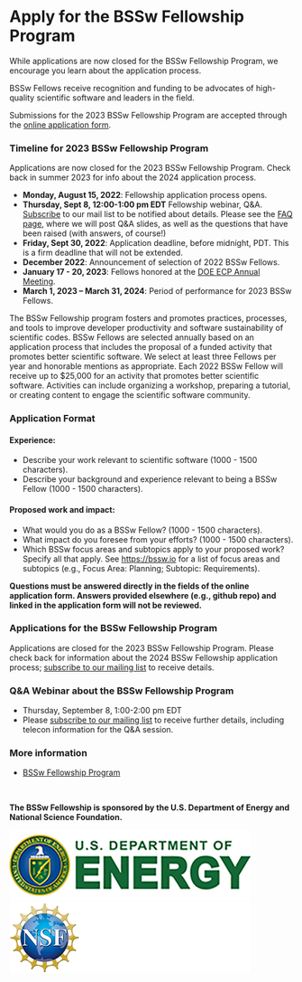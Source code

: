 # Apply for the BSSw Fellowship Program 

<!--BSSw is currently accepting applications for the 2023 BSSw Fellowship Program. -->
While applications are now closed for the BSSw Fellowship Program, we encourage you learn about the application process.  
<!--Applications for the 2023 BSSw Fellowship Program will open August 15, 2022. We encourage you learn about the application process now ... And join the BSSw community by contributing to the BSSw site. -->

BSSw Fellows receive recognition and funding to be advocates of high-quality scientific software and leaders in the field.  

Submissions for the 2023 BSSw Fellowship Program are accepted through the [online application form](https://docs.google.com/forms/d/e/1FAIpQLSevs3TJd5dQZ0AWg0V1GSq4y8VzL-iyTD4E8j9aTt9GLRy_cQ/viewform?usp=sf_link).

### Timeline for 2023 BSSw Fellowship Program

Applications are now closed for the 2023 BSSw Fellowship Program. Check back in summer 2023 for info about the 2024 application process. 

- **Monday, August 15, 2022**: Fellowship application process opens.
- **Thursday, Sept 8, 12:00-1:00 pm EDT** Fellowship webinar, Q&A. [Subscribe](https://bssw.io/pages/receive-our-email-digest) to our mail list to be notified about details. Please see the [FAQ page](https://bssw.io/pages/bssw-fellowship-faq), where we will post Q&A slides, as well as the questions that have been raised (with answers, of course!)
- **Friday, Sept 30, 2022**: Application deadline, before midnight, PDT. This is a firm deadline that will not be extended.
- **December 2022**: Announcement of selection of 2022 BSSw Fellows.
- **January 17 - 20, 2023**: Fellows honored at the [DOE ECP Annual Meeting](https://www.ecpannualmeeting.com/).
- **March 1, 2023 – March 31, 2024**: Period of performance for 2023 BSSw Fellows.


The BSSw Fellowship program fosters and promotes practices, processes, and tools to improve developer productivity and software sustainability of scientific codes. BSSw Fellows are selected annually based on an application process that includes the proposal of a funded activity that promotes better scientific software. We select at least three Fellows per year and honorable mentions as appropriate. Each 2022 BSSw Fellow will receive up to $25,000 for an activity that promotes better scientific software. Activities can include organizing a workshop, preparing a tutorial, or creating content to engage the scientific software community. 

### Application Format
#### Experience:

- Describe your work relevant to scientific software (1000 - 1500 characters).
- Describe your background and experience relevant to being a BSSw Fellow (1000 - 1500 characters).

#### Proposed work and impact:

- What would you do as a BSSw Fellow? (1000 - 1500 characters).
- What impact do you foresee from your efforts? (1000 - 1500 characters).
- Which BSSw focus areas and subtopics apply to your proposed work? Specify all that apply. See https://bssw.io for a list of focus areas and subtopics (e.g., Focus Area: Planning; Subtopic: Requirements). 

**Questions must be answered directly in the fields of the online application form.  Answers provided elsewhere (e.g., github repo) and linked in the application form will not be reviewed.**  
       
### Applications for the BSSw Fellowship Program
 
<!-- Applications for the 2023 BSSw Fellowship Program will open on August 15, 2022; [subscribe to our mailing list](https://bssw.io/pages/receive-our-email-digest) to receive details.-->
 
Applications are closed for the 2023 BSSw Fellowship Program.  Please check back for information about the 2024 BSSw Fellowship application process; [subscribe to our mailing list](https://bssw.io/pages/receive-our-email-digest) to receive details. 

<!--Applications are now being accepted for the 2023 BSSw Fellowship Program.  Submissions for the 2023 BSSw Fellowship Program are accepted through the [**online application form**](https://docs.google.com/forms/d/e/1FAIpQLSevs3TJd5dQZ0AWg0V1GSq4y8VzL-iyTD4E8j9aTt9GLRy_cQ/viewform?usp=sf_link). -->


### Q&A Webinar about the BSSw Fellowship Program

- Thursday, September 8, 1:00-2:00 pm EDT
- Please [subscribe to our mailing list](https://bssw.io/pages/receive-our-email-digest) to receive further details, including telecon information for the Q&A session.

### More information

- [BSSw Fellowship Program](https://bssw.io/fellowship)

<!--
### More information, including on-line application
- [BSSw Fellowship Program](https://bssw.io/fellowship)
- [Online Application](https://docs.google.com/forms/d/e/1FAIpQLSevs3TJd5dQZ0AWg0V1GSq4y8VzL-iyTD4E8j9aTt9GLRy_cQ/viewform?usp=sf_link) (Submissions open!)
- <mark>Application deadline: Friday, September 30, 2022</mark>; this is a firm deadline that will not be extended.
-->

<br>

**The BSSw Fellowship is sponsored by the U.S. Department of Energy and National Science Foundation.**

<div class='fellow'>
<div class='img_div'>
  <img src='../../images/Logo_DOE_Unofficial_Sm.png' class='logo' /> 
</div>  

<div class='img_div'>
  <img src='../../images/Logo_NSF_4ColorB_Sm.png' class='logo' /> 
</div>  
</div>
<!--
OpenGraph image: Blog_2208_FellowsAppOpen.png
-->    
